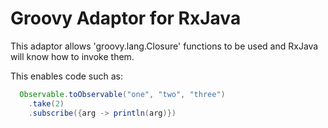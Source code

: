 # Groovy Adaptor for RxJava


This adaptor allows 'groovy.lang.Closure' functions to be used and RxJava will know how to invoke them.

This enables code such as:

```groovy
  Observable.toObservable("one", "two", "three")
    .take(2) 
    .subscribe({arg -> println(arg)})
```
